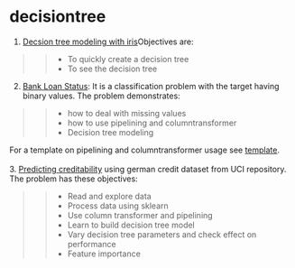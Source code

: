 # decisiontree
1. <a href=https://github.com/harnalashok/decisiontree/tree/master/iris>Decsion tree modeling with iris</a>Objectives are:
<blockquote><blockquote>
<ul><li>To quickly create a decision tree</li>
  <li>To see the decision tree</li>
  </ul></blockquote></blockquote>
  
2. <a href=https://github.com/harnalashok/decisiontree/tree/master/Bank%20Loan%20Status>Bank Loan Status</a>: It is a classification problem with the target having binary values. The problem demonstrates:<br>
<blockquote><blockquote>
  <ul>
    <li>how to deal with missing values</li>
    <li>how to use pipelining and columntransformer</li>
    <li>Decision tree modeling</li></ul></blockquote></blockquote>
    For a template on pipelining and columntransformer usage see <a href=https://github.com/harnalashok/general/tree/master/Pipeline%20%26%20ColumnTransformer>template</a>.<br><br>
3. <a href=https://github.com/harnalashok/decisiontree/tree/master/german_credit>Predicting creditability</a> using german credit dataset from UCI repository. The problem has these objectives:
<blockquote><blockquote>
<ul><li>Read and explore data</li>
  <li>Process data using sklearn</li>
  <li>Use column transformer and pipelining</li>
  <li>Learn to build decision tree model</li>
  <li>Vary decision tree parameters and check effect on performance</li>
  <li>Feature importance</li></ul></blockquote></blockquote>
